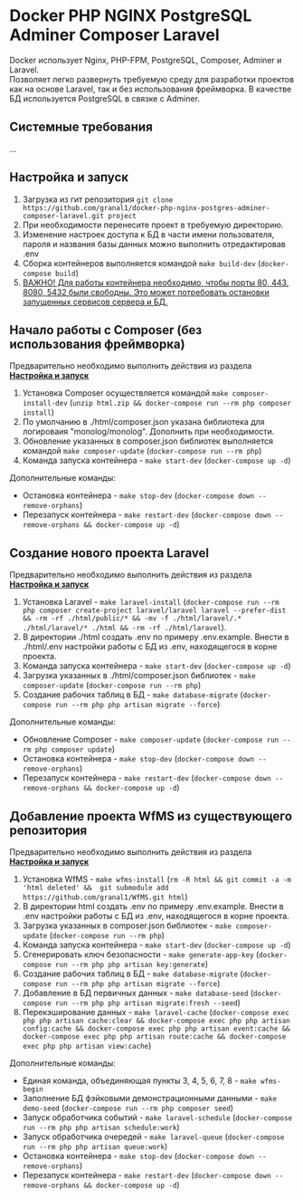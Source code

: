 # Docker PHP NGINX PostgreSQL Adminer Composer Laravel

Docker использует Nginx, PHP-FPM, PostgreSQL, Composer, Adminer и Laravel.  
Позволяет легко развернуть требуемую среду для разработки проектов как на основе Laravel, так и без использования фреймворка.
В качестве БД используется PostgreSQL в связке с Adminer.

## Системные требования

...

## Настройка и запуск

1. Загрузка из гит репозитория `git clone https://github.com/granal1/docker-php-nginx-postgres-adminer-composer-laravel.git project`  
2. При необходимости перенесите проект в требуемую директорию.  
3. Изменение настроек доступа к БД в части имени пользователя, пароля и названия базы данных можно выполнить отредактировав .env  
4. Сборка контейнеров выполняется командой `make build-dev` (`docker-compose build`)   
5. <u>ВАЖНО! Для работы контейнера необходимо, чтобы порты 80, 443, 8080, 5432 были свободны. Это может потребовать остановки запущенных сервисов сервера и БД.</u>


## Начало работы с Composer (без использования фреймворка)

Предварительно необходимо выполнить действия из раздела **[Настройка и запуск](#-Настройка-и-запуск)**

1. Установка Composer осуществляется командой `make composer-install-dev` (`unzip html.zip && docker-compose run --rm php composer install`)   
2. По умолчанию в ./html/composer.json указана библиотека для логироваия "monolog/monolog". Дополнить при необходимости.  
3. Обновление указанных в composer.json библиотек выполняется командой `make composer-update` (`docker-compose run --rm php`)  
4. Команда запуска контейнера - `make start-dev` (`docker-compose up -d`)  

Дополнительные команды:

- Остановка контейнера - `make stop-dev` (`docker-compose down --remove-orphans`)  
- Перезапуск контейнера - `make restart-dev` (`docker-compose down --remove-orphans && docker-compose up -d`)


## Создание нового проекта Laravel

Предварительно необходимо выполнить действия из раздела **[Настройка и запуск](#-Настройка-и-запуск)**

1. Установка Laravel - `make laravel-install` (`docker-compose run --rm php composer create-project laravel/laravel laravel --prefer-dist && -rm -rf ./html/public/* && -mv -f ./html/laravel/.* ./html/laravel/* ./html && -rm -rf ./html/laravel`).  
2. В директории ./html создать .env по примеру .env.example. Внести в ./html/.env настройки работы с БД из .env, находящегося в корне проекта.  
3. Команда запуска контейнера - `make start-dev` (`docker-compose up -d`)  
4. Загрузка указанных в ./html/composer.json библиотек - `make composer-update` (`docker-compose run --rm php`)  
5. Создание рабочих таблиц в БД - `make database-migrate` (`docker-compose run --rm php php artisan migrate --force`)     

Дополнительные команды:

- Обновление Composer - `make composer-update` (`docker-compose run --rm php composer update`)  
- Остановка контейнера - `make stop-dev` (`docker-compose down --remove-orphans`)  
- Перезапуск контейнера - `make restart-dev` (`docker-compose down --remove-orphans && docker-compose up -d`)

## Добавление проекта WfMS из существующего репозитория

Предварительно необходимо выполнить действия из раздела **[Настройка и запуск](#-Настройка-и-запуск)**

1. Установка WfMS - `make wfms-install` (`rm -R html && git commit -a -m 'html deleted' &&  git submodule add https://github.com/granal1/WfMS.git html`)  
2. В директории html создать .env по примеру .env.example. Внести в .env настройки работы с БД из .env, находящегося в корне проекта.  
3. Загрузка указанных в composer.json библиотек - `make composer-update` (`docker-compose run --rm php`)  
4. Команда запуска контейнера - `make start-dev` (`docker-compose up -d`)  
5. Сгенерировать ключ безопасности - `make generate-app-key` (`docker-compose run --rm php php artisan key:generate`)  
6. Создание рабочих таблиц в БД - `make database-migrate` (`docker-compose run --rm php php artisan migrate --force`)   
7. Добавление в БД первичных данных - `make database-seed` (`docker-compose run --rm php php artisan migrate:fresh --seed`)  
8. Перекэширование данных - `make laravel-cache` (`docker-compose exec php php artisan cache:clear && docker-compose exec php php artisan config:cache && docker-compose exec php php artisan event:cache && docker-compose exec php php artisan route:cache && docker-compose exec php php artisan view:cache`)  

Дополнительные команды:

- Единая команда, объединяющая пункты 3, 4, 5, 6, 7, 8 - `make wfms-begin`  
- Заполнение БД фэйковыми демонстрационными данными - `make demo-seed`  (`docker-compose run --rm php composer seed`)  
- Запуск обработчика событий - `make laravel-schedule` (`docker-compose run --rm php php artisan schedule:work`)  
- Запуск обработчика очередей - `make laravel-queue` (`docker-compose run --rm php php artisan queue:work`)  
- Остановка контейнера - `make stop-dev` (`docker-compose down --remove-orphans`)  
- Перезапуск контейнера - `make restart-dev` (`docker-compose down --remove-orphans && docker-compose up -d`)  
